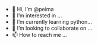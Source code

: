 - 👋 Hi, I’m @peima
- 👀 I’m interested in ...
- 🌱 I’m currently learning python...
- 💞️ I’m looking to collaborate on ...
- 📫 How to reach me ...

<!---
peima/peima is a ✨ special ✨ repository because its `README.md` (this file) appears on your GitHub profile.
You can click the Preview link to take a look at your changes.
--->
